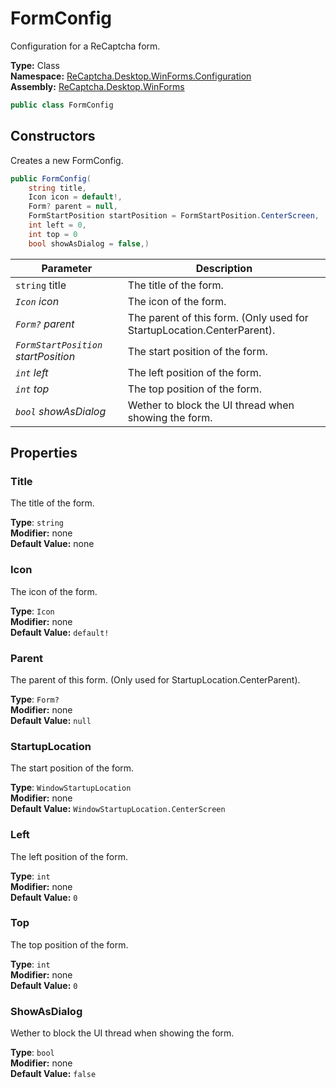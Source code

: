 # FormConfig
Configuration for a ReCaptcha form.

**Type:** Class
<br />
**Namespace:** [ReCaptcha.Desktop.WinForms.Configuration](/ReCaptcha.Desktop/reference/recaptcha.desktop.winforms/configuration/)
<br />
**Assembly:** [ReCaptcha.Desktop.WinForms](/ReCaptcha.Desktop/reference/recaptcha.desktop.winforms/)

```cs
public class FormConfig
```

## Constructors
Creates a new FormConfig.
```cs
public FormConfig(
    string title,
    Icon icon = default!,
    Form? parent = null,
    FormStartPosition startPosition = FormStartPosition.CenterScreen,
    int left = 0,
    int top = 0
    bool showAsDialog = false,)
```
| Parameter                                                | Description                           |
|----------------------------------------------------------|---------------------------------------|
| `string` title | The title of the form. |
| *`Icon` icon*                  | The icon of the form.      |
| *`Form?` parent*                  | The parent of this form. (Only used for StartupLocation.CenterParent).      |
| *`FormStartPosition` startPosition*                  | The start position of the form.      |
| *`int` left*                  | The left position of the form.      |
| *`int` top*                  | The top position of the form.      |
| *`bool` showAsDialog*                  | Wether to block the UI thread when showing the form.      |

## Properties

### Title
The title of the form.

**Type**: `string`
<br />
**Modifier:** none
<br />
**Default Value:** none

### Icon
The icon of the form.

**Type**: `Icon`
<br />
**Modifier:** none
<br />
**Default Value:** `default!`

### Parent
The parent of this form. (Only used for StartupLocation.CenterParent).

**Type**: `Form?`
<br />
**Modifier:** none
<br />
**Default Value:** `null`

### StartupLocation
The start position of the form.

**Type**: `WindowStartupLocation`
<br />
**Modifier:** none
<br />
**Default Value:** `WindowStartupLocation.CenterScreen`

### Left
The left position of the form.

**Type**: `int`
<br />
**Modifier:** none
<br />
**Default Value:** `0`

### Top
The top position of the form.

**Type**: `int`
<br />
**Modifier:** none
<br />
**Default Value:** `0`

### ShowAsDialog
Wether to block the UI thread when showing the form.

**Type**: `bool`
<br />
**Modifier:** none
<br />
**Default Value:** `false`
